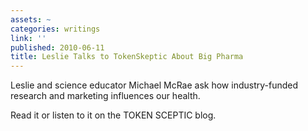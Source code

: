 ```yaml
---
assets: ~
categories: writings
link: ''
published: 2010-06-11
title: Leslie Talks to TokenSkeptic About Big Pharma
---
```

Leslie and science educator Michael McRae ask how industry-funded
research and marketing influences our health.

Read it or listen to it on the TOKEN SCEPTIC blog.